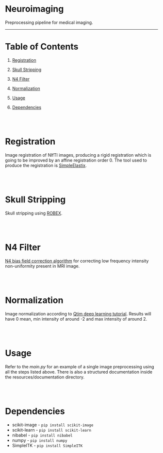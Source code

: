 # Neuroimaging

Preprocessing pipeline for medical imaging.

----
# Table of Contents

1. [Registration](#registration)

2. [Skull Stripping](#skull-stripping)

3. [N4 Filter](#n4-filter)

4. [Normalization](#normalization)

5. [Usage](#usage)

6. [Dependencies](#dependencies)

<br><br>

# Registration

Image registration of NIfTI images, producing a rigid registration which is going to be improved by an affine registration order 0.
The tool used to produce the registration is [SimpleElastix](https://simpleelastix.github.io/).

<br><br>

# Skull Stripping

Skull stripping using [ROBEX](https://www.nitrc.org/projects/robex).

<br><br>

# N4 Filter

[N4 bias field correction algorithm](https://simpleitk.readthedocs.io/en/master/link_N4BiasFieldCorrection_docs.html) 
for correcting low frequency intensity non-uniformity present in MRI image.

<br><br>

# Normalization

Image normalization according to [Qtim deep learning tutorial](https://github.com/QTIM-Lab/qtim_Tutorials). 
Results will have 0 mean, min intensity of around -2 and max intensity of around 2.

<br><br>

# Usage

Refer to the _main.py_ for an example of a single image preprocessing using all the steps listed above. 
There is also a structured documentation inside the resources/documentation directory. 

<br><br>

# Dependencies

* scikit-image - ```pip install scikit-image```
* scikit-learn - ```pip install scikit-learn```
* nibabel - ```pip install nibabel```
* numpy - ```pip install numpy```
* SimpleITK - ```pip install SimpleITK```
